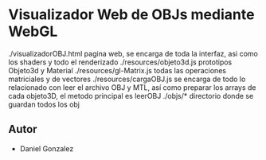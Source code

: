 Visualizador Web de OBJs mediante WebGL
====
./visualizadorOBJ.html pagina web, se encarga de toda la interfaz, asi como los shaders y todo el renderizado
./resources/objeto3d.js prototipos Objeto3d y Material
./resources/gl-Matrix.js todas las operaciones matriciales y de vectores
./resources/cargaOBJ.js se encarga de todo lo relacionado con leer el archivo OBJ y MTL, así como preparar los arrays de cada objeto3D, el metodo principal es leerOBJ
./objs/* directorio donde se guardan todos los obj

Autor
----
- Daniel Gonzalez